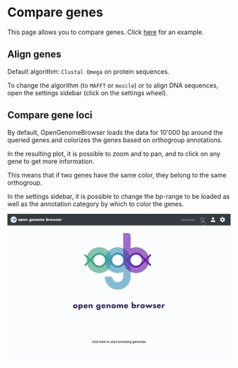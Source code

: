 <link rel="shortcut icon" type="image/svg+xml" href="favicon.svg">

# Compare genes

This page allows you to compare genes. Click 
[here](https://opengenomebrowser.bioinformatics.unibe.ch/compare-genes/?genes=FAM13496-i1-1.1_001702+FAM14217-p1-1.1_000491+FAM17891-i1-1.1_002212+FAM17927-i1-1.1_002212+FAM18356-i1-1.1_001406+FAM18815-i1-1.1_001523+FAM19038-p1-1.1_000174+FAM19471-i1-1.1_001004+FAM20558-i1-1.1_002829) 
for an example.

## Align genes

Default algorithm: `Clustal Omega` on protein sequences.

To change the algorithm (to `MAFFT` or `muscle`) or to align DNA sequences, open the settings sidebar (click on the settings wheel).

## Compare gene loci

By default, OpenGenomeBrowser loads the data for 10'000 bp around the queried genes and colorizes the genes based on orthogroup annotations.

In the resulting plot, it is possible to zoom and to pan, and to click on any gene to get more information.

This means that if two genes have the same color, they belong to the same orthogroup.

In the settings sidebar, it is possible to change the bp-range to be loaded as well as the annotation category by which to color the genes.

![compare genes demo](../media/annotation-search.apng)